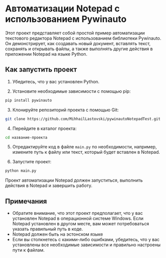 # Автоматизации Notepad с использованием Pywinauto

Этот проект представляет собой простой пример автоматизации текстового редактора Notepad с использованием библиотеки Pywinauto. Он демонстрирует, как создавать новый документ, вставлять текст, сохранять и открывать файлы, а также выполнять другие действия в приложении Notepad на языке Python.

## Как запустить проект

1. Убедитесь, что у вас установлен Python.

2. Установите необходимые зависимости с помощью pip:
```bash
pip install pywinauto
```
3. Клонируйте репозиторий проекта с помощью Git:
```bash
git clone https://github.com/MihhailLastovski/pywinautoNotepadTest.git
```
4. Перейдите в каталог проекта:
```bash
cd название-проекта
```
5. Отредактируйте код в файле `main.py` по необходимости, например, измените путь к файлу или текст, который будет вставлен в Notepad.

6. Запустите проект:
```bash
python main.py
```

Проект автоматизации Notepad должен запуститься, выполнить действия в Notepad и завершить работу.

## Примечания

- Обратите внимание, что этот проект предполагает, что у вас установлен Notepad в операционной системе Windows. Если Notepad установлен в другом месте, вам может потребоваться указать правильный путь в коде.
- Notepad должен быть на эстонском языке
- Если вы столкнетесь с какими-либо ошибками, убедитесь, что у вас установлены все необходимые зависимости и правильно настроены пути к файлам.

